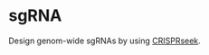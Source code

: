# sgRNA
Design genom-wide sgRNAs by using [CRISPRseek](http://bioconductor.org/packages/release/bioc/html/CRISPRseek.html).
